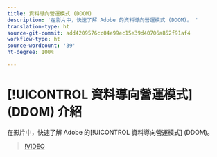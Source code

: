 ```yaml
---
title: 資料導向營運模式 (DDOM)
description: '在影片中，快速了解 Adobe 的資料導向營運模式 (DDOM)。 '
translation-type: ht
source-git-commit: add4209576cc04e99ec15e39d40706a852f91af4
workflow-type: ht
source-wordcount: '39'
ht-degree: 100%

---
```



# [!UICONTROL 資料導向營運模式] (DDOM) 介紹

在影片中，快速了解 Adobe 的[!UICONTROL 資料導向營運模式] (DDOM)。

>[!VIDEO](https://video.tv.adobe.com/v/41690)
